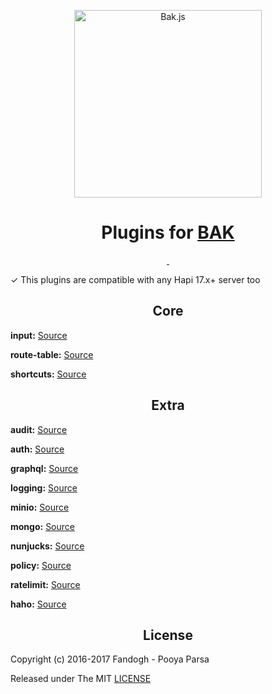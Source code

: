 
<p align="center">
<a href="https://bak.js.org">
    <img src="https://github.com/bakjs/bak/raw/master/.assets/logo.webp" width="300px" alt="Bak.js">
</a>
</p>

<h1 align="center">
    Plugins for <a href="https://github.com/bakjs/bak">BAK</a>
</h1>

<p align="center">
<a href="https://github.com/bakjs/plugins">
    <img alt="" src="https://img.shields.io/badge/code%20style-standard-brightgreen.svg?style=flat-square">
</a>
<a href="https://hapijs.com/">
    <img alt="" src="https://img.shields.io/badge/hapi.js-17.x-yellow.svg?style=flat-square">
</a>
</p>

✓ This plugins are compatible with any Hapi 17.x+ server too

<!-- Core plugins -->
<h2 align="center">Core</h2>

**input:** [Source](./plugins/input)

**route-table:** [Source](./plugins/route-table)

**shortcuts:** [Source](./plugins/shortcuts)

<!-- Extra plugins -->
<h2 align="center">Extra</h2>

**audit:** [Source](./plugins/audit)

**auth:** [Source](./plugins/auth)

**graphql:** [Source](./plugins/graphql)

**logging:** [Source](./plugins/logging)

**minio:** [Source](./plugins/minio)

**mongo:** [Source](./plugins/mongo)

**nunjucks:** [Source](./plugins/nunjucks)

**policy:** [Source](./plugins/policy)

**ratelimit:** [Source](./plugins/ratelimit)

**haho:** [Source](./plugins/haho)

<!-- License -->
<h2 align="center">License</h2>
      
Copyright (c) 2016-2017 Fandogh - Pooya Parsa

Released under The MIT [LICENSE](./LICENSE)